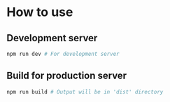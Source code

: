 # How to use
## Development server
``` sh
npm run dev # For development server
```
## Build for production server
``` sh
npm run build # Output will be in 'dist' directory
```